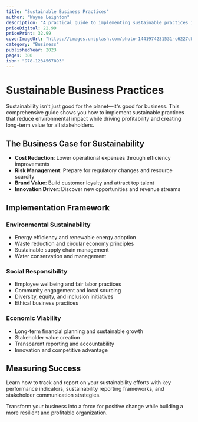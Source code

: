 ```yaml
---
title: "Sustainable Business Practices"
author: "Wayne Leighton"
description: "A practical guide to implementing sustainable practices in your business. Learn how to reduce environmental impact while increasing profitability and stakeholder value."
priceDigital: 22.99
pricePrint: 32.99
coverImageUrl: "https://images.unsplash.com/photo-1441974231531-c6227db76b6e?w=400&h=600&fit=crop"
category: "Business"
publishedYear: 2023
pages: 300
isbn: "978-1234567893"
---
```


# Sustainable Business Practices

Sustainability isn't just good for the planet—it's good for business. This comprehensive guide shows you how to implement sustainable practices that reduce environmental impact while driving profitability and creating long-term value for all stakeholders.

## The Business Case for Sustainability

- **Cost Reduction**: Lower operational expenses through efficiency improvements
- **Risk Management**: Prepare for regulatory changes and resource scarcity
- **Brand Value**: Build customer loyalty and attract top talent
- **Innovation Driver**: Discover new opportunities and revenue streams

## Implementation Framework

### Environmental Sustainability
- Energy efficiency and renewable energy adoption
- Waste reduction and circular economy principles
- Sustainable supply chain management
- Water conservation and management

### Social Responsibility
- Employee wellbeing and fair labor practices
- Community engagement and local sourcing
- Diversity, equity, and inclusion initiatives
- Ethical business practices

### Economic Viability
- Long-term financial planning and sustainable growth
- Stakeholder value creation
- Transparent reporting and accountability
- Innovation and competitive advantage

## Measuring Success

Learn how to track and report on your sustainability efforts with key performance indicators, sustainability reporting frameworks, and stakeholder communication strategies.

Transform your business into a force for positive change while building a more resilient and profitable organization.